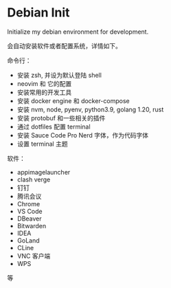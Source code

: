 Debian Init
===

Initialize my debian environment for development. 

会自动安装软件或者配置系统，详情如下。

命令行：

* 安装 zsh, 并设为默认登陆 shell
* neovim 和 它的配置
* 安装常用的开发工具
* 安装 docker engine 和 docker-compose
* 安装 nvm, node, pyenv, python3.9, golang 1.20, rust
* 安装 protobuf 和一些相关的插件
* 通过 dotfiles 配置 terminal
* 安装 Sauce Code Pro Nerd 字体，作为代码字体
* 设置 terminal 主题

软件：

* appimagelauncher
* clash verge
* 钉钉
* 腾讯会议
* Chrome
* VS Code
* DBeaver
* Bitwarden
* IDEA
* GoLand
* CLine
* VNC 客户端
* WPS

等
